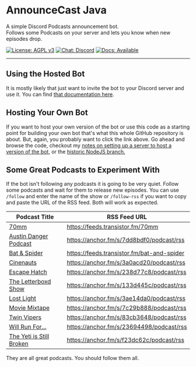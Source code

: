 # AnnounceCast Java

A simple Discord Podcasts announcement bot.  
Follows some Podcasts on your server and lets you know when new episodes drop.

[![License: AGPL v3](https://img.shields.io/badge/License-AGPL_v3-blue?logo=gnu&logoColor=white)](https://www.gnu.org/licenses/agpl-3.0)
[![Chat: Discord](https://img.shields.io/badge/Chat-Discord-7289da?logo=discord&logoColor=white)](https://discord.gg/sEjJTTjG3M)
[![Docs: Available](https://img.shields.io/badge/Docs-Available-green?logo=googledocs&logoColor=white)](https://jimlind.github.io/AnnounceCast/)

---

## Using the Hosted Bot

It is mostly likely that just want to invite the bot to your Discord server and use it. You can
find [that documentation here](https://jimlind.github.io/AnnounceCast/).

## Hosting Your Own Bot

If you want to host your own version of the bot or use this code as a starting point for building your own bot that's
what this whole GitHub repository is about. But, again, you probably want to click the link above. Go ahead and browse
the code, checkout
my [notes on setting up a server to host a version of the bot](https://github.com/jimlind/AnnounceCast/tree/main/docs/hosted),
or the [historic NodeJS branch.](https://github.com/jimlind/AnnounceCast/tree/nodejs)

## Some Great Podcasts to Experiment With

If the bot isn't following any podcasts it is going to be very quiet. Follow some podcasts and wait for them to release
new episodes. You can use `/follow` and enter the name of the show or `/follow-rss` if you want to copy and paste the
URL of the RSS feed. Both will work as expected.

| Podcast Title                                               | RSS Feed URL                               |
|-------------------------------------------------------------|--------------------------------------------|
| [70mm](https://www.70mmpod.com/)                            | https://feeds.transistor.fm/70mm           |
| [Austin Danger Podcast](https://solo.to/austindangerpod)    | https://anchor.fm/s/7dd8bdf0/podcast/rss   |
| [Bat & Spider](https://batandspider.com/)                   | https://feeds.transistor.fm/bat-and-spider |
| [Cinenauts](https://solo.to/cinenauts)                      | https://anchor.fm/s/3a0acd20/podcast/rss   |
| [Escape Hatch](http://haitch-industries.com/)               | https://anchor.fm/s/238d77c8/podcast/rss   |
| [The Letterboxd Show](https://letterboxd.com/)              | https://anchor.fm/s/133d445c/podcast/rss   |
| [Lost Light](https://lostlightpod.github.io)                | https://anchor.fm/s/3ae14da0/podcast/rss   |
| [Movie Mixtape](https://anchor.fm/moviemixtape)             | https://anchor.fm/s/7c29b888/podcast/rss   |
| [Twin Vipers](https://anchor.fm/twinvipers)                 | https://anchor.fm/s/83cb3648/podcast/rss   |
| [Will Run For...](https://anchor.fm/willrunforpodcast)      | https://anchor.fm/s/23694498/podcast/rss   |
| [The Yeti is Still Broken](https://anchor.fm/brokenyetipod) | https://anchor.fm/s/f23dc62c/podcast/rss   |                             

They are all great podcasts. You should follow them all.
